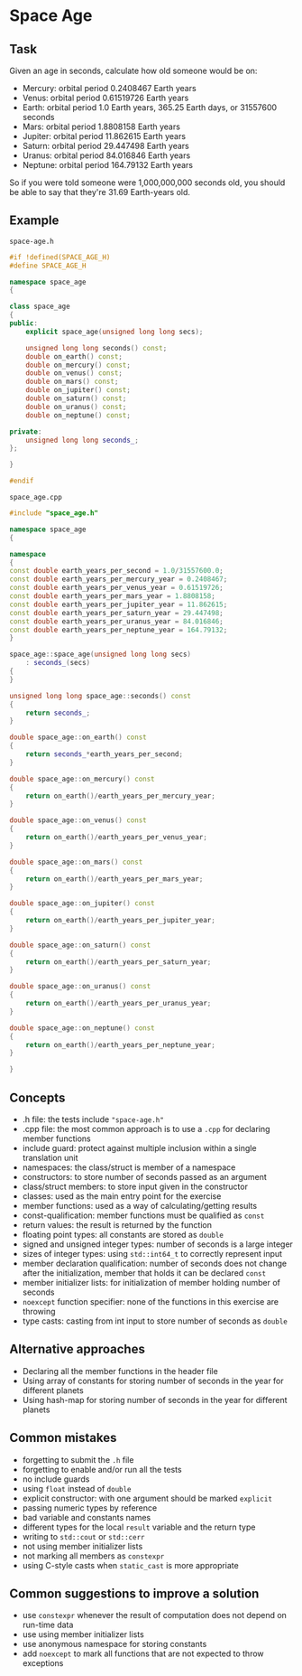 # Space Age

## Task

Given an age in seconds, calculate how old someone would be on:

- Mercury: orbital period 0.2408467 Earth years
- Venus: orbital period 0.61519726 Earth years
- Earth: orbital period 1.0 Earth years, 365.25 Earth days, or 31557600 seconds
- Mars: orbital period 1.8808158 Earth years
- Jupiter: orbital period 11.862615 Earth years
- Saturn: orbital period 29.447498 Earth years
- Uranus: orbital period 84.016846 Earth years
- Neptune: orbital period 164.79132 Earth years

So if you were told someone were 1,000,000,000 seconds old, you should be able to say that they're 31.69 Earth-years old.

## Example

`space-age.h`

```cpp
#if !defined(SPACE_AGE_H)
#define SPACE_AGE_H

namespace space_age
{

class space_age
{
public:
    explicit space_age(unsigned long long secs);

    unsigned long long seconds() const;
    double on_earth() const;
    double on_mercury() const;
    double on_venus() const;
    double on_mars() const;
    double on_jupiter() const;
    double on_saturn() const;
    double on_uranus() const;
    double on_neptune() const;

private:
    unsigned long long seconds_;
};

}

#endif
```

`space_age.cpp`

```cpp
#include "space_age.h"

namespace space_age
{

namespace
{
const double earth_years_per_second = 1.0/31557600.0;
const double earth_years_per_mercury_year = 0.2408467;
const double earth_years_per_venus_year = 0.61519726;
const double earth_years_per_mars_year = 1.8808158;
const double earth_years_per_jupiter_year = 11.862615;
const double earth_years_per_saturn_year = 29.447498;
const double earth_years_per_uranus_year = 84.016846;
const double earth_years_per_neptune_year = 164.79132;
}

space_age::space_age(unsigned long long secs)
    : seconds_(secs)
{
}

unsigned long long space_age::seconds() const
{
    return seconds_;
}

double space_age::on_earth() const
{
    return seconds_*earth_years_per_second;
}

double space_age::on_mercury() const
{
    return on_earth()/earth_years_per_mercury_year;
}

double space_age::on_venus() const
{
    return on_earth()/earth_years_per_venus_year;
}

double space_age::on_mars() const
{
    return on_earth()/earth_years_per_mars_year;
}

double space_age::on_jupiter() const
{
    return on_earth()/earth_years_per_jupiter_year;
}

double space_age::on_saturn() const
{
    return on_earth()/earth_years_per_saturn_year;
}

double space_age::on_uranus() const
{
    return on_earth()/earth_years_per_uranus_year;
}

double space_age::on_neptune() const
{
    return on_earth()/earth_years_per_neptune_year;
}

}
```

## Concepts

- .h file: the tests include `"space-age.h"`
- .cpp file: the most common approach is to use a `.cpp` for declaring member functions
- include guard: protect against multiple inclusion within a single translation unit
- namespaces: the class/struct is member of a namespace
- constructors: to store number of seconds passed as an argument
- class/struct members: to store input given in the constructor
- classes: used as the main entry point for the exercise
- member functions: used as a way of calculating/getting results
- const-qualification: member functions must be qualified as `const`
- return values: the result is returned by the function
- floating point types: all constants are stored as `double`
- signed and unsigned integer types: number of seconds is a large integer
- sizes of integer types: using `std::int64_t` to correctly represent input
- member declaration qualification: number of seconds does not change after the initialization, member that holds it can be declared `const`
- member initializer lists: for initialization of member holding number of seconds
- `noexcept` function specifier: none of the functions in this exercise are throwing
- type casts: casting from int input to store number of seconds as `double`

## Alternative approaches

- Declaring all the member functions in the header file
- Using array of constants for storing number of seconds in the year for different planets
- Using hash-map for storing number of seconds in the year for different planets

## Common mistakes

- forgetting to submit the `.h` file
- forgetting to enable and/or run all the tests
- no include guards
- using `float` instead of `double`
- explicit constructor: with one argument should be marked `explicit`
- passing numeric types by reference
- bad variable and constants names
- different types for the local `result` variable and the return type
- writing to `std::cout` or `std::cerr`
- not using member initializer lists
- not marking all members as `constexpr`
- using C-style casts when `static_cast` is more appropriate

## Common suggestions to improve a solution

- use `constexpr` whenever the result of computation does not depend on run-time data
- use using member initializer lists
- use anonymous namespace for storing constants
- add `noexcept` to mark all functions that are not expected to throw exceptions

